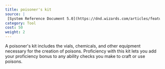 ```yaml
---
title: poisoner's kit
source: |
 [System Reference Document 5.0](https://dnd.wizards.com/articles/features/systems-reference-document-srd)
category: Tool
cost: 50
weight: 2
---
```


A poisoner's kit includes the vials, chemicals, and other equipment necessary for the creation of poisons. Proficiency with this kit lets you add your proficiency bonus to any ability checks you make to craft or use poisons.
